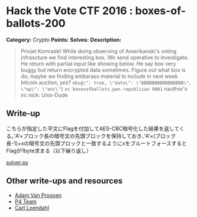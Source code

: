 # Hack the Vote CTF 2016 : boxes-of-ballots-200

**Category:** Crypto
**Points:**
**Solves:**
**Description:**

> Privjet Komrade! While doing observing of Amerikanski's voting infrascture we find interesting box. We send operative to investigate. He return with partial input like showing below. He say box very buggy but return encrypted data sometimes. Figure out what box is do; maybe we finding embarass material to include in next week bitcoin auction, yes? `ebug\": true, \"data\": \"BBBBBBBBBBBBBBBB\", \"op\": \"enc\"}` `nc boxesofballots.pwn.republican 9001` nauthor's irc nick: Unix-Dude

## Write-up

こちらが指定した平文にFlagを付加してAES-CBC暗号化した結果を返してくる。’A’×ブロック長の暗号文の先頭ブロックを保持しておき、’A’×(ブロック長-1)+xの暗号文の先頭ブロックと一致するようにxをブルートフォースするとFlagが1byte求まる（以下繰り返し）

[solver.py](solver.py)

## Other write-ups and resources

* [Adam Van Prooyen](http://van.prooyen.com/cryptography/2016/11/06/Boxes-of-Ballots-Writeup.html)
* [P4 Team](https://github.com/p4-team/ctf/tree/master/2016-11-05-hack-the-vote/ballots_crypto_200)
* [Carl Loendahl](https://github.com/grocid/CTF/tree/master/Hack%20the%20vote/2016#boxes-of-ballots-200-p)
